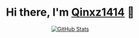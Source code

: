 
<p>
  <h1 align="center">
    <b>Hi there, I'm <a href="https://www.univ.cloud">Qinxz1414</a> 👋</b>
  </h1>
</p>

<p align="center">
  <a href="https://github.com/Qinxz1414">
    <img alt="GitHub Stats" src="https://github-readme-stats.vercel.app/api?username=qinxz1414&show_icons=true&hide_title=true&include_all_commits=true&theme=transparent" />
    </a>
</p>





<!--
## Hi there 👋

**Qinxz1414/Qinxz1414** is a ✨ _special_ ✨ repository because its `README.md` (this file) appears on your GitHub profile.

Here are some ideas to get you started:

- 🔭 I’m currently working on ...
- 🌱 I’m currently learning ...
- 👯 I’m looking to collaborate on ...
- 🤔 I’m looking for help with ...
- 💬 Ask me about ...
- 📫 How to reach me: ...
- 😄 Pronouns: ...
- ⚡ Fun fact: ...
-->
